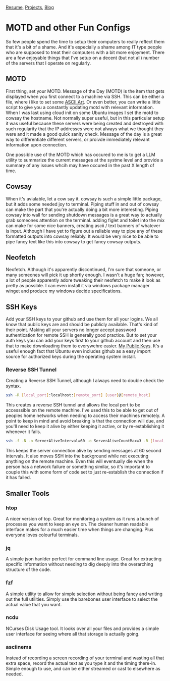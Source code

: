 [Resume](../resume_page.md), [Projects](../projects.md), [Blog](../blog.md)

# MOTD and other Fun Configs
So few people spend the time to setup their computers to really reflect them that it's a bit of a shame. And it's especially a shame among IT type people who are supposed to treat their computers with a bit more enjoyment. There are a few enjoyable things that I've setup on a decent (but not all) number of the servers that I operate on regularly. 

## MOTD
First thing, set your MOTD. Message of the Day (MOTD) is the item that gets displayed when you first connect to a machine via SSH. This can be either a file, where i like to set some [ASCII Art](https://www.asciiart.eu/). Or even better, you can write a little script to give you a constantly updating motd with relevant information. When I was last using cloud init on some Ubuntu images I set the motd to cowsay the hostname. Not normally super useful, but in this particular setup it was useful because these servers were being created and destroyed with such regularity that the IP addresses were not always what we thought they were and it made a good quick sanity check. Message of the day is a great way to differentiate different servers, or proivde immediately relevant information upon connection. 

One possible use of the MOTD which has occured to me is to get a LLM utility to summarize the current messages at the systme level and provide a summary of any issues whcih may have occured in the past X length of time. 
## Cowsay
When it's avialable, let a cow say it. cowsay is such a simple little package, but it adds some needed joy to terminal. Piping stuff in and out of cowsay can make the part that you're actually doing a bit more interesting. Piping cowsay into wall for sending shutdown messages is a great way to actually grab someones attention on the terminal. adding figlet and toilet into the mix can make for some nice banners, creating ascii / text banners of whatever is input. Although I have yet to figure out a reliable way to pipe any of these formatted outputs into cowsay reliably. It would be very nice to be able to pipe fancy text like this into cowsay to get fancy cowsay outputs. 

## Neofetch
Neofetch. Although it's apparently discontinued, I'm sure that someone, or many someones will pick it up shortly enough. I wasn't a huge fan; however, a lot of people apparently adore tweaking their neofetch to make it look as pretty as possible. I can even install it via windows package manager winget and produce my windows decide specifications. 

## SSH Keys
Add your SSH keys to your github and use them for all your logins. We all know that public keys are and should be publicly available. That's kind of their point. Making all your servers no longer accept password authentication for remote SSH is generally good practice. But to set your auth keys you can add your keys first to your github account and then use that to make downloading them to everywehre easier. [My Public Keys](https://github.com/devinatkin.keys). It's a useful enough fact that Ubuntu even includes github as a easy import source for authorized keys during the operating system install. 

### Reverse SSH Tunnel
Creating a Reverse SSH Tunnel, although I always need to double check the syntax.

```bash
ssh -R [local_port]:localhost:[remote_port] [user]@[remote_host]
```

This creates a reverse SSH tunnel and allows the local port to be accesssible on the remote machine. I've used this to be able to get out of peoples home networks when needing to access their machines remotely. A point to keep in mind and avoid breaking is that the connection will due, and you'll need to keep it alive by either keeping it active, or by re-establishing it whenever it fails. 

```bash
ssh -f -N -o ServerAliveInterval=60 -o ServerAliveCountMax=3 -R [local_port]:localhost:[remote_port] [user]@[remote_host]
```
This keeps the server connection alive by sending messages at 60 second intervals. It also moves SSH into the background while not executing anything on the remote machine. Even this will eventually die when the person has a network failure or something similar, so it's important to couple this with some form of code set to just re-establish the connection if it has failed. 

## Smaller Tools

### htop
A nicer version of top. Great for monitoring a system as it runs a bunch of processes you want to keep an eye on. The cleaner human readable interface makes for a much easier time when things are changing. Plus everyone loves colourful terminals. 

### jq
A simple json hanlder perfect for command line usage. Great for extracting specific information without needing to dig deeply into the overarching structure of the code. 

### fzf
A simple utility to allow for simple selection without being fancy and writing out the full utilities. Simply use the barebones user interface to select the actual value that you want. 

### ncdu
NCurses Disk Usage tool. It looks over all your files and provides a simple user interface for seeing where all that storage is actually going. 

### asciinema
Instead of recording a screen recording of your terminal and wasting all that extra space, record the actual text as you type it and the timing there-in. Simple enough to use, and can be either streamed or cast to elsewhere as needed. 